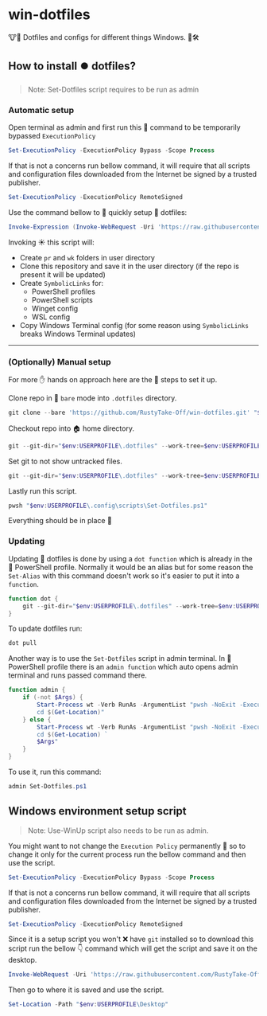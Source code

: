 # win-dotfiles

🐮📄 Dotfiles and configs for different things Windows. 🔢🛠️

## How to install ⏺️ dotfiles?

> Note: Set-Dotfiles script requires to be run as admin

### Automatic setup

Open terminal as admin and first run this 🗽 command to be temporarily bypassed `ExecutionPolicy`

```powershell
Set-ExecutionPolicy -ExecutionPolicy Bypass -Scope Process
```

If that is not a concerns run bellow command, it will require that all scripts and configuration files downloaded from the Internet be signed by a trusted publisher.

```powershell
Set-ExecutionPolicy -ExecutionPolicy RemoteSigned
```

Use the command bellow to 🚀 quickly setup 🔵 dotfiles:

```powershell
Invoke-Expression (Invoke-WebRequest -Uri 'https://raw.githubusercontent.com/RustyTake-Off/win-dotfiles/main/.config/scripts/Set-Dotfiles.ps1' -UseBasicParsing).Content | Invoke-Expression
```

Invoking ☀️ this script will:

* Create `pr` and `wk` folders in user directory
* Clone this repository and save it in the user directory (if the repo is present it will be updated)
* Create `SymbolicLinks` for:
  * PowerShell profiles
  * PowerShell scripts
  * Winget config
  * WSL config
* Copy Windows Terminal config (for some reason using `SymbolicLinks` breaks Windows Terminal updates)

---

### (Optionally) Manual setup

For more ✋ hands on approach here are the 🐾 steps to set it up.

Clone repo in 🐻 `bare` mode into `.dotfiles` directory.

```powershell
git clone --bare 'https://github.com/RustyTake-Off/win-dotfiles.git' "$env:USERPROFILE\.dotfiles"
```

Checkout repo into 🏠 home directory.

```powershell
git --git-dir="$env:USERPROFILE\.dotfiles" --work-tree=$env:USERPROFILE checkout
```

Set git to not show untracked files.

```powershell
git --git-dir="$env:USERPROFILE\.dotfiles" --work-tree=$env:USERPROFILE config status.showUntrackedFiles no
```

Lastly run this script.

```powershell
pwsh "$env:USERPROFILE\.config\scripts\Set-Dotfiles.ps1"
```

Everything should be in place 🙂

### Updating

Updating 🔵 dotfiles is done by using a `dot function` which is already in the 🚰 PowerShell profile. Normally it would be an alias but for some reason the `Set-Alias` with this command doesn't work so it's easier to put it into a `function`.

```powershell
function dot {
    git --git-dir="$env:USERPROFILE\.dotfiles" --work-tree=$env:USERPROFILE $Args
}
```

To update dotfiles run:

```powershell
dot pull
```

Another way is to use the `Set-Dotfiles` script in admin terminal. In 🚰 PowerShell profile there is an `admin function` which auto opens admin terminal and runs passed command there.

```powershell
function admin {
    if (-not $Args) {
        Start-Process wt -Verb RunAs -ArgumentList "pwsh -NoExit -ExecutionPolicy Bypass -Command `
        cd $(Get-Location)"
    } else {
        Start-Process wt -Verb RunAs -ArgumentList "pwsh -NoExit -ExecutionPolicy Bypass -Command `
        cd $(Get-Location) `
        $Args"
    }
}
```

To use it, run this command:

```powershell
admin Set-Dotfiles.ps1
```

## Windows environment setup script

> Note: Use-WinUp script also needs to be run as admin.

You might want to not change the `Execution Policy` permanently 🧊 so to change it only for the current process run the bellow command and then use the script.

```powershell
Set-ExecutionPolicy -ExecutionPolicy Bypass -Scope Process
```

If that is not a concerns run bellow command, it will require that all scripts and configuration files downloaded from the Internet be signed by a trusted publisher.

```powershell
Set-ExecutionPolicy -ExecutionPolicy RemoteSigned
```

Since it is a setup script you won't ❌ have `git` installed so to download this script run the bellow 👇 command which will get the script and save it on the desktop.

```powershell
Invoke-WebRequest -Uri 'https://raw.githubusercontent.com/RustyTake-Off/win-dotfiles/main/.config/scripts/Use-WinUp.ps1' -UseBasicParsing -OutFile "$env:USERPROFILE\Desktop\Use-WinUp.ps1"
```

Then go to where it is saved and use the script.

```powershell
Set-Location -Path "$env:USERPROFILE\Desktop"
```
